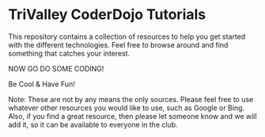 TriValley CoderDojo Tutorials
=============================

This repository contains a collection of resources to help you get started with the different technologies.  Feel free to browse around and find something that catches your interest.  

NOW GO DO SOME CODING!  

Be Cool & Have Fun!

Note: These are not by any means the only sources.  Please feel free to use whatever other resources you would like to use, such as Google or Bing.  Also, if you find a great resource, then please let someone know and we will add it, so it can be available to everyone in the club.

